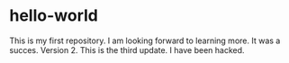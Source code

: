 # hello-world
This is my first repository.
I am looking forward to learning more.
It was a succes.
Version 2.
This is the third update.
I have been hacked.
